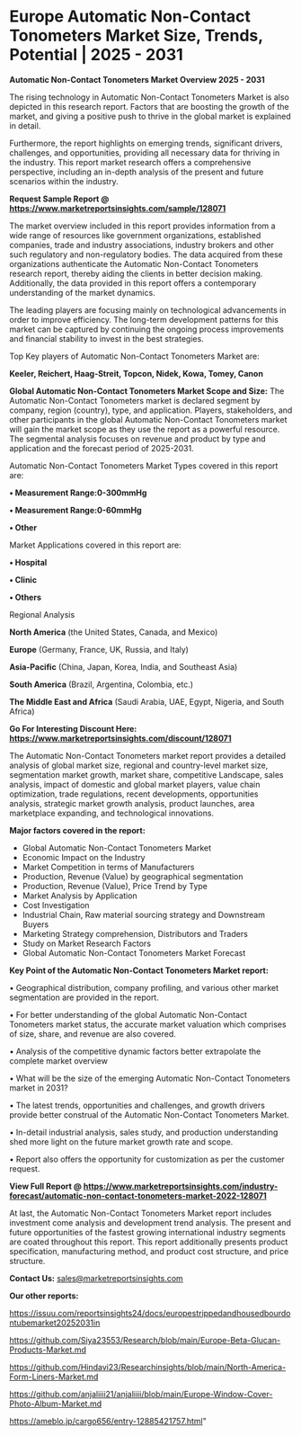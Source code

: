 # Europe Automatic Non-Contact Tonometers Market Size, Trends, Potential | 2025 - 2031

<Strong> Automatic Non-Contact Tonometers Market Overview 2025 - 2031</strong>

The rising technology in Automatic Non-Contact Tonometers Market is also depicted in this research report. Factors that are boosting the growth of the market, and giving a positive push to thrive in the global market is explained in detail.

Furthermore, the report highlights on emerging trends, significant drivers, challenges, and opportunities, providing all necessary data for thriving in the industry. This report market research offers a comprehensive perspective, including an in-depth analysis of the present and future scenarios within the industry.

<strong>Request Sample Report @ <a href=https://www.marketreportsinsights.com/sample/128071>https://www.marketreportsinsights.com/sample/128071</a></strong>

The market overview included in this report provides information from a wide range of resources like government organizations, established companies, trade and industry associations, industry brokers and other such regulatory and non-regulatory bodies. The data acquired from these organizations authenticate the Automatic Non-Contact Tonometers research report, thereby aiding the clients in better decision making. Additionally, the data provided in this report offers a contemporary understanding of the market dynamics.

The leading players are focusing mainly on technological advancements in order to improve efficiency. The long-term development patterns for this market can be captured by continuing the ongoing process improvements and financial stability to invest in the best strategies.

Top Key players of Automatic Non-Contact Tonometers Market are:

<strong>Keeler, Reichert, Haag-Streit, Topcon, Nidek, Kowa, Tomey, Canon</strong>

<strong><b>Global Automatic Non-Contact Tonometers Market Scope and Size:</b></strong>
The Automatic Non-Contact Tonometers market is declared segment by company, region (country), type, and application. Players, stakeholders, and other participants in the global Automatic Non-Contact Tonometers market will gain the market scope as they use the report as a powerful resource. The segmental analysis focuses on revenue and product by type and application and the forecast period of 2025-2031.

Automatic Non-Contact Tonometers Market Types covered in this report are:

<strong>• Measurement Range:0-300mmHg

• Measurement Range:0-60mmHg

• Other</strong>

Market Applications covered in this report are:

<strong>• Hospital

• Clinic

• Others</strong> 

Regional Analysis

<strong>North America</strong> (the United States, Canada, and Mexico)

<strong>Europe</strong> (Germany, France, UK, Russia, and Italy)

<strong>Asia-Pacific</strong> (China, Japan, Korea, India, and Southeast Asia)

<strong>South America</strong> (Brazil, Argentina, Colombia, etc.)

<strong>The Middle East and Africa</strong> (Saudi Arabia, UAE, Egypt, Nigeria, and South Africa)

<strong>Go For Interesting Discount Here: <a href=https://www.marketreportsinsights.com/discount/128071>https://www.marketreportsinsights.com/discount/128071</a></strong>

The Automatic Non-Contact Tonometers market report provides a detailed analysis of global market size, regional and country-level market size, segmentation market growth, market share, competitive Landscape, sales analysis, impact of domestic and global market players, value chain optimization, trade regulations, recent developments, opportunities analysis, strategic market growth analysis, product launches, area marketplace expanding, and technological innovations.

<strong><b>Major factors covered in the report:</b></strong>
<ul>
  <li>Global Automatic Non-Contact Tonometers Market </li>
  <li>Economic Impact on the Industry</li>
  <li>Market Competition in terms of Manufacturers</li>
  <li>Production, Revenue (Value) by geographical segmentation</li>
  <li>Production, Revenue (Value), Price Trend by Type</li>
  <li>Market Analysis by Application</li>
  <li>Cost Investigation</li>
  <li>Industrial Chain, Raw material sourcing strategy and Downstream Buyers</li>
  <li>Marketing Strategy comprehension, Distributors and Traders</li>
  <li>Study on Market Research Factors</li>
  <li>Global Automatic Non-Contact Tonometers Market Forecast</li>
</ul>

<strong><b>Key Point of the Automatic Non-Contact Tonometers Market report:</b></strong>

• Geographical distribution, company profiling, and various other market segmentation are provided in the report.

• For better understanding of the global Automatic Non-Contact Tonometers market status, the accurate market valuation which comprises of size, share, and revenue are also covered.

• Analysis of the competitive dynamic factors better extrapolate the complete market overview

• What will be the size of the emerging Automatic Non-Contact Tonometers market in 2031?

• The latest trends, opportunities and challenges, and growth drivers provide better construal of the Automatic Non-Contact Tonometers Market.

• In-detail industrial analysis, sales study, and production understanding shed more light on the future market growth rate and scope.

• Report also offers the opportunity for customization as per the customer request.

<strong><b>View Full Report @ <a href=https://www.marketreportsinsights.com/industry-forecast/automatic-non-contact-tonometers-market-2022-128071>https://www.marketreportsinsights.com/industry-forecast/automatic-non-contact-tonometers-market-2022-128071</a></b></strong>


At last, the Automatic Non-Contact Tonometers Market report includes investment come analysis and development trend analysis. The present and future opportunities of the fastest growing international industry segments are coated throughout this report. This report additionally presents product specification, manufacturing method, and product cost structure, and price structure.

<strong>Contact Us:</strong>
sales@marketreportsinsights.com

<strong>Our other reports:</strong>

<a href=https://issuu.com/reportsinsights24/docs/europestrippedandhousedbourdontubemarket20252031in>https://issuu.com/reportsinsights24/docs/europestrippedandhousedbourdontubemarket20252031in</a>

<a href=https://github.com/Siya23553/Research/blob/main/Europe-Beta-Glucan-Products-Market.md>https://github.com/Siya23553/Research/blob/main/Europe-Beta-Glucan-Products-Market.md</a>

<a href=https://github.com/Hindavi23/Researchinsights/blob/main/North-America-Form-Liners-Market.md>https://github.com/Hindavi23/Researchinsights/blob/main/North-America-Form-Liners-Market.md</a>

<a href=https://github.com/anjaliiii21/anjaliiii/blob/main/Europe-Window-Cover-Photo-Album-Market.md>https://github.com/anjaliiii21/anjaliiii/blob/main/Europe-Window-Cover-Photo-Album-Market.md</a>

<a href=https://ameblo.jp/cargo656/entry-12885421757.html>https://ameblo.jp/cargo656/entry-12885421757.html</a>"
